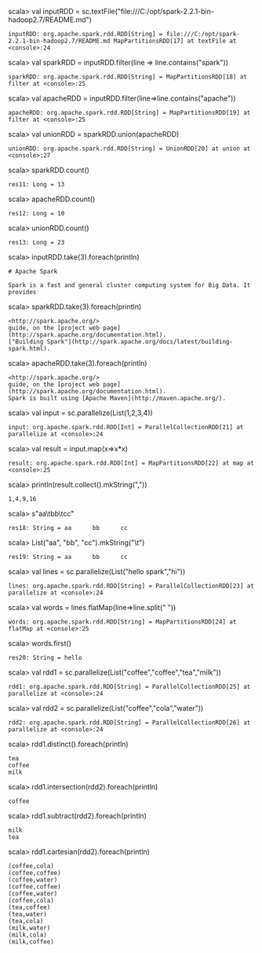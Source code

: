 scala> val inputRDD = sc.textFile("file:///C:/opt/spark-2.2.1-bin-hadoop2.7/README.md")
~~~
inputRDD: org.apache.spark.rdd.RDD[String] = file:///C:/opt/spark-2.2.1-bin-hadoop2.7/README.md MapPartitionsRDD[17] at textFile at <console>:24
~~~
scala> val sparkRDD = inputRDD.filter(line => line.contains("spark"))
~~~
sparkRDD: org.apache.spark.rdd.RDD[String] = MapPartitionsRDD[18] at filter at <console>:25
~~~
scala> val apacheRDD = inputRDD.filter(line=>line.contains("apache"))
~~~
apacheRDD: org.apache.spark.rdd.RDD[String] = MapPartitionsRDD[19] at filter at <console>:25
~~~
scala> val unionRDD = sparkRDD.union(apacheRDD)
~~~
unionRDD: org.apache.spark.rdd.RDD[String] = UnionRDD[20] at union at <console>:27
~~~
scala> sparkRDD.count()
~~~
res11: Long = 13
~~~
scala> apacheRDD.count()
~~~
res12: Long = 10
~~~
scala> unionRDD.count()
~~~
res13: Long = 23
~~~
scala> inputRDD.take(3).foreach(println)
~~~
# Apache Spark

Spark is a fast and general cluster computing system for Big Data. It provides
~~~
scala> sparkRDD.take(3).foreach(println)
~~~
<http://spark.apache.org/>
guide, on the [project web page](http://spark.apache.org/documentation.html).
["Building Spark"](http://spark.apache.org/docs/latest/building-spark.html).
~~~
scala> apacheRDD.take(3).foreach(println)
~~~
<http://spark.apache.org/>
guide, on the [project web page](http://spark.apache.org/documentation.html).
Spark is built using [Apache Maven](http://maven.apache.org/).
~~~
scala> val input = sc.parallelize(List(1,2,3,4))
~~~
input: org.apache.spark.rdd.RDD[Int] = ParallelCollectionRDD[21] at parallelize at <console>:24
~~~
scala> val result = input.map(x=>x*x)
~~~
result: org.apache.spark.rdd.RDD[Int] = MapPartitionsRDD[22] at map at <console>:25
~~~
scala> println(result.collect().mkString(","))
~~~
1,4,9,16
~~~
scala> s"aa\tbb\tcc"
~~~
res18: String = aa      bb      cc
~~~
scala> List("aa", "bb", "cc").mkString("\t")
~~~
res19: String = aa      bb      cc
~~~
scala> val lines = sc.parallelize(List("hello spark","hi"))
~~~
lines: org.apache.spark.rdd.RDD[String] = ParallelCollectionRDD[23] at parallelize at <console>:24
~~~
scala> val words = lines.flatMap(line=>line.split(" "))
~~~
words: org.apache.spark.rdd.RDD[String] = MapPartitionsRDD[24] at flatMap at <console>:25
~~~
scala> words.first()
~~~
res20: String = hello
~~~
scala> val rdd1 = sc.parallelize(List("coffee","coffee","tea","milk"))
~~~
rdd1: org.apache.spark.rdd.RDD[String] = ParallelCollectionRDD[25] at parallelize at <console>:24
~~~
scala> val rdd2 = sc.parallelize(List("coffee","cola","water"))
~~~
rdd2: org.apache.spark.rdd.RDD[String] = ParallelCollectionRDD[26] at parallelize at <console>:24
~~~
scala> rdd1.distinct().foreach(println)
~~~
tea
coffee
milk
~~~
scala> rdd1.intersection(rdd2).foreach(println)
~~~
coffee
~~~
scala> rdd1.subtract(rdd2).foreach(println)
~~~
milk
tea
~~~
scala> rdd1.cartesian(rdd2).foreach(println)
~~~
(coffee,cola)
(coffee,coffee)
(coffee,water)
(coffee,coffee)
(coffee,water)
(coffee,cola)
(tea,coffee)
(tea,water)
(tea,cola)
(milk,water)
(milk,cola)
(milk,coffee)
~~~
